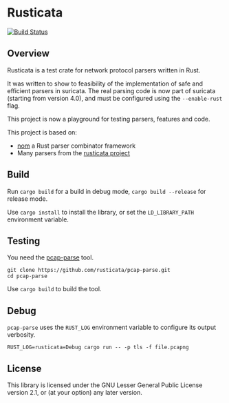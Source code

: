 # Rusticata

[![Build Status](https://travis-ci.org/rusticata/rusticata.svg?branch=master)](https://travis-ci.org/rusticata/rusticata)

## Overview

Rusticata is a test crate for network protocol parsers written in Rust.

It was written to show to feasibility of the implementation of safe and efficient parsers
in suricata. The real parsing code is now part of suricata (starting from
version 4.0), and must be configured using the `--enable-rust` flag.

This project is now a playground for testing parsers, features and code.


This project is based on:
- [nom](https://github.com/Geal/nom) a Rust parser combinator framework
- Many parsers from the [rusticata project](https://github.com/rusticata)

## Build

Run `cargo build` for a build in debug mode, `cargo build --release` for release mode.

Use `cargo install` to install the library, or set the `LD_LIBRARY_PATH` environment variable.

## Testing

You need the [pcap-parse](https://github.com/rusticata/pcap-parse) tool.

```
git clone https://github.com/rusticata/pcap-parse.git
cd pcap-parse
```

Use `cargo build` to build the tool.

## Debug
`pcap-parse` uses the `RUST_LOG` environment variable to configure its output verbosity.
```
RUST_LOG=rusticata=Debug cargo run -- -p tls -f file.pcapng
```


## License

This library is licensed under the GNU Lesser General Public License version 2.1, or (at your option) any later version.
